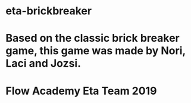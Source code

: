 # eta-brickbreaker
# Based on the classic brick breaker game, this game was made by Nori, Laci and Jozsi.
# Flow Academy Eta Team 2019